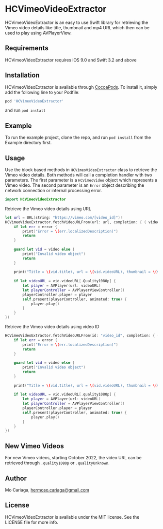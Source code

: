 

# HCVimeoVideoExtractor

HCVimeoVideoExtractor is an easy to use Swift library for retrieving the Vimeo video details like title, thumbnail and mp4 URL which then can be used to play using AVPlayerView.


## Requirements
HCVimeoVideoExtractor requires iOS 9.0 and Swift 3.2 and above



## Installation

HCVimeoVideoExtractor is available through [CocoaPods](http://cocoapods.org). To install
it, simply add the following line to your Podfile:

```ruby
pod 'HCVimeoVideoExtractor'
```

and run `pod install`

## Example

To run the example project, clone the repo, and run `pod install` from the Example directory first.

## Usage
Use the block based methods in `HCVimeoVideoExtractor` class to retrieve the Vimeo video details. Both methods will call a completion handler with two parameters. The first parameter is a `HCVimeoVideo` object which represents a Vimeo video. The second parameter is an `Error` object describing the network connection or internal processing error. 

```swift
import HCVimeoVideoExtractor
```

Retrieve the Vimeo video details using URL

```swift
let url = URL(string: "https://vimeo.com/[video_id]")!
HCVimeoVideoExtractor.fetchVideoURLFrom(url: url, completion: { ( video:HCVimeoVideo?, error:Error?) -> Void in                
    if let err = error {                    
        print("Error = \(err.localizedDescription)")                    
        return
    }
    
    guard let vid = video else {
        print("Invalid video object")
        return
    }
    
    print("Title = \(vid.title), url = \(vid.videoURL), thumbnail = \(vid.thumbnailURL)")
        
    if let videoURL = vid.videoURL[.Quality1080p] {
        let player = AVPlayer(url: videoURL)
        let playerController = AVPlayerViewController()
        playerController.player = player
        self.present(playerController, animated: true) {
            player.play()
        }
    }                            
})
```
Retrieve the Vimeo video details using video ID
```swift
HCVimeoVideoExtractor.fetchVideoURLFrom(id: "video_id", completion: { ( video:HCVimeoVideo?, error:Error?) -> Void in
    if let err = error {
        print("Error = \(err.localizedDescription)")
        return
    }
    
    guard let vid = video else {
        print("Invalid video object")
        return
    }
    
    print("Title = \(vid.title), url = \(vid.videoURL), thumbnail = \(vid.thumbnailURL)")
    
    if let videoURL = vid.videoURL[.quality1080p] {
        let player = AVPlayer(url: videoURL)
        let playerController = AVPlayerViewController()
        playerController.player = player
        self.present(playerController, animated: true) {
            player.play()
        }
    }
})
```

## New Vimeo Videos
For new Vimeo videos, starting October 2022, the video URL can be retrieved through ```.quality1080p``` or ```.qualityUnknown```.

## Author

Mo Cariaga, hermoso.cariaga@gmail.com

## License

HCVimeoVideoExtractor is available under the MIT license. See the LICENSE file for more info.
